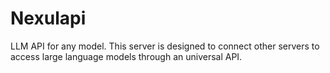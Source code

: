 # Nexulapi
 LLM API for any model. This server is designed to connect other servers to access large language models through an universal API.
